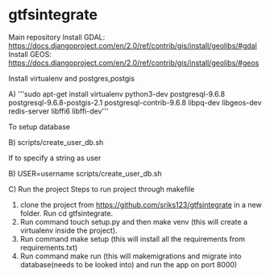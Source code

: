 # gtfsintegrate
Main repository
Install GDAL:  https://docs.djangoproject.com/en/2.0/ref/contrib/gis/install/geolibs/#gdal
Install GEOS: https://docs.djangoproject.com/en/2.0/ref/contrib/gis/install/geolibs/#geos

Install virtualenv and postgres,postgis

A)
'''sudo apt-get install virtualenv python3-dev postgresql-9.6.8 postgresql-9.6.8-postgis-2.1 postgresql-contrib-9.6.8 libpq-dev libgeos-dev redis-server libffi6 libffi-dev'''

To setup database 

B) scripts/create_user_db.sh

If to specify a string as user 

B) USER=username scripts/create_user_db.sh

C) Run the project
Steps to run project through makefile 
1. clone the project from https://github.com/sriks123/gtfsintegrate in a new folder.
   Run cd gtfsintegrate.
2. Run command touch setup.py and then make venv  (this will create a virtualenv inside the project).
3. Run command make setup (this will install all the requirements from requirements.txt) 
4. Run command  make run (this will makemigrations and migrate into database(needs to be looked into) and run the app on port 8000)
